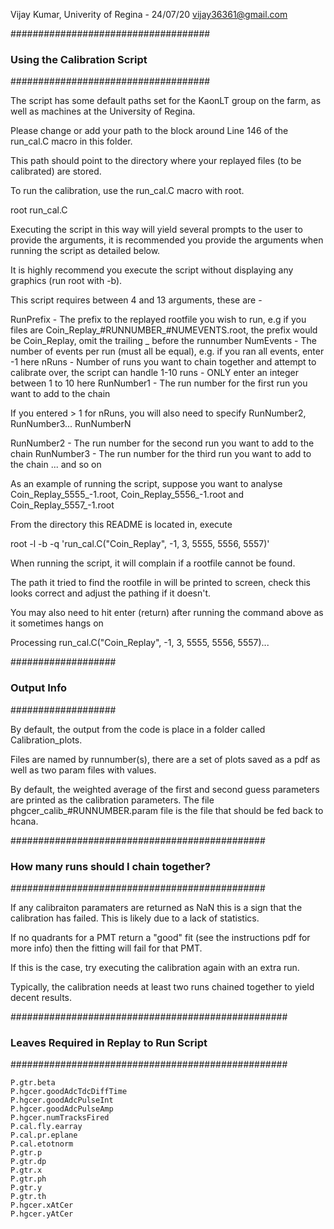 Vijay Kumar, Univerity of Regina - 24/07/20
vijay36361@gmail.com

####################################
### Using the Calibration Script ###
####################################

The script has some default paths set for the KaonLT group on the farm, as well as machines at the University of Regina.

Please change or add your path to the block around Line 146 of the run_cal.C macro in this folder.

This path should point to the directory where your replayed files (to be calibrated) are stored.

To run the calibration, use the run_cal.C macro with root.

root run_cal.C

Executing the script in this way will yield several prompts to the user to provide the arguments, it is recommended you provide the arguments when running the script as detailed below.

It is highly recommend you execute the script without displaying any graphics (run root with -b).

This script requires between 4 and 13 arguments, these are -

RunPrefix - The prefix to the replayed rootfile you wish to run, e.g if you files are Coin_Replay_#RUNNUMBER_#NUMEVENTS.root, the prefix would be Coin_Replay, omit the trailing _ before the runnumber
NumEvents - The number of events per run (must all be equal), e.g. if you ran all events, enter -1 here
nRuns - Number of runs you want to chain together and attempt to calibrate over, the script can handle 1-10 runs - ONLY enter an integer between 1 to 10 here
RunNumber1 - The run number for the first run you want to add to the chain

If you entered > 1 for nRuns, you will also need to specify RunNumber2, RunNumber3... RunNumberN

RunNumber2 - The run number for the second run you want to add to the chain
RunNumber3 - The run number for the third run you want to add to the chain
... and so on

As an example of running the script, suppose you want to analyse Coin_Replay_5555_-1.root, Coin_Replay_5556_-1.root and Coin_Replay_5557_-1.root

From the directory this README is located in, execute

root -l -b -q 'run_cal.C("Coin_Replay", -1, 3, 5555, 5556, 5557)'

When running the script, it will complain if a rootfile cannot be found. 

The path it tried to find the rootfile in will be printed to screen, check this looks correct and adjust the pathing if it doesn't.

You may also need to hit enter (return) after running the command above as it sometimes hangs on 

Processing run_cal.C("Coin_Replay", -1, 3, 5555, 5556, 5557)...

###################
### Output Info ###
###################

By default, the output from the code is place in a folder called Calibration_plots.

Files are named by runnumber(s), there are a set of plots saved as a pdf as well as two param files with values.

By default, the weighted average of the first and second guess parameters are printed as the calibration parameters. The file phgcer_calib_#RUNNUMBER.param file is the file that should be fed back to hcana.

##############################################
### How many runs should I chain together? ###
##############################################

If any calibraiton paramaters are returned as NaN this is a sign that the calibration has failed. This is likely due to a lack of statistics.

If no quadrants for a PMT return a "good" fit (see the instructions pdf for more info) then the fitting will fail for that PMT.

If this is the case, try executing the calibration again with an extra run.

Typically, the calibration needs at least two runs chained together to yield decent results.


##################################################
### Leaves Required in Replay to Run Script ###
##################################################

	P.gtr.beta
	P.hgcer.goodAdcTdcDiffTime
	P.hgcer.goodAdcPulseInt
	P.hgcer.goodAdcPulseAmp
	P.hgcer.numTracksFired
	P.cal.fly.earray
	P.cal.pr.eplane
	P.cal.etotnorm
	P.gtr.p
	P.gtr.dp
	P.gtr.x
	P.gtr.ph
	P.gtr.y
	P.gtr.th
	P.hgcer.xAtCer
	P.hgcer.yAtCer
